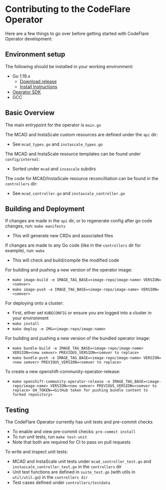 # Contributing to the CodeFlare Operator

Here are a few things to go over before getting started with CodeFlare Operator development:

## Environment setup

The following should be installed in your working environment:
 - Go 1.19.x
   - [Download release](https://go.dev/dl/)
   - [Install Instructions](https://go.dev/doc/install)
 - [Operator SDK](https://sdk.operatorframework.io/docs/installation/)
 - GCC

## Basic Overview
The main entrypoint for the operator is `main.go`

The MCAD and InstaScale custom resources are defined under the `api` dir:
 - See `mcad_types.go` and `instascale_types.go`

The MCAD and InstaScale resource templates can be found under `config/internal`:
 - Sorted under `mcad` and `insascale` subdirs

The code for MCAD/InstaScale resource reconcilliation can be found in the `controllers` dir:
 - See `mcad_controller.go` and `instascale_controller.go`

## Building and Deployment
If changes are made in the `api` dir, or to regenerate config after go code changes, run: `make manifests`
 - This will generate new CRDs and associated files

If changes are made to any Go code (like in the `controllers` dir for example), run: `make`
 - This will check and build/compile the modified code

For building and pushing a new version of the operator image:
 - `make image-build -e IMAGE_TAG_BASE=<image-repo/image-name> VERSION=<semver>`
 - `make image-push -e IMAGE_TAG_BASE=<image-repo/image-name> VERSION=<semver>`

For deploying onto a cluster:
 - First, either set `KUBECONFIG` or ensure you are logged into a cluster in your environment
 - `make install`
 - `make deploy -e IMG=<image-repo/image-name>`

For building and pushing a new version of the bundled operator image:
 - `make bundle-build -e IMAGE_TAG_BASE=<image-repo/image-name> VERSION=<new semver> PREVIOUS_VERSION=<semver to replace>`
 - `make bundle-push -e IMAGE_TAG_BASE=<image-repo/image-name> VERSION=<new semver> PREVIOUS_VERSION=<semver to replace>`

To create a new openshift-community-operator-release:
 - `make openshift-community-operator-release -e IMAGE_TAG_BASE=<image-repo/image-name> VERSION=<new semver> PREVIOUS_VERSION=<semver to replace> GH_TOKEN=<GitHub token for pushing bundle content to forked repository>`

## Testing
The CodeFlare Operator currently has unit tests and pre-commit checks
 - To enable and view pre-commit checks: `pre-commit install`
 - To run unit tests, run `make test-unit`
 - Note that both are required for CI to pass on pull requests

To write and inspect unit tests:
 - MCAD and InstaScale unit tests under `mcad_controller_test.go` and `instascale_controller_test.go` in the `controllers` dir
 - Unit test functions are defined in `suite_test.go` (with utils in `util/util.go`) in the `controllers dir`
 - Test cases defined under `controllers/testdata`
